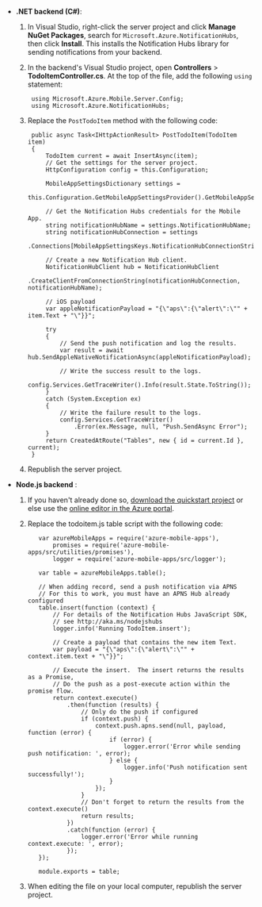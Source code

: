 
* **.NET backend (C#)**:      
  
  1. In Visual Studio, right-click the server project and click **Manage NuGet Packages**, search for `Microsoft.Azure.NotificationHubs`, then click **Install**. This installs the Notification Hubs library for sending notifications from your backend.
  2. In the backend's Visual Studio project, open **Controllers** > **TodoItemController.cs**. At the top of the file, add the following `using` statement:
     
          using Microsoft.Azure.Mobile.Server.Config;
          using Microsoft.Azure.NotificationHubs;

    3. Replace the `PostTodoItem` method with the following code:  

            public async Task<IHttpActionResult> PostTodoItem(TodoItem item)
            {
                TodoItem current = await InsertAsync(item);
                // Get the settings for the server project.
                HttpConfiguration config = this.Configuration;

                MobileAppSettingsDictionary settings = 
                    this.Configuration.GetMobileAppSettingsProvider().GetMobileAppSettings();

                // Get the Notification Hubs credentials for the Mobile App.
                string notificationHubName = settings.NotificationHubName;
                string notificationHubConnection = settings
                    .Connections[MobileAppSettingsKeys.NotificationHubConnectionString].ConnectionString;

                // Create a new Notification Hub client.
                NotificationHubClient hub = NotificationHubClient
                .CreateClientFromConnectionString(notificationHubConnection, notificationHubName);

                // iOS payload
                var appleNotificationPayload = "{\"aps\":{\"alert\":\"" + item.Text + "\"}}";

                try
                {
                    // Send the push notification and log the results.
                    var result = await hub.SendAppleNativeNotificationAsync(appleNotificationPayload);

                    // Write the success result to the logs.
                    config.Services.GetTraceWriter().Info(result.State.ToString());
                }
                catch (System.Exception ex)
                {
                    // Write the failure result to the logs.
                    config.Services.GetTraceWriter()
                        .Error(ex.Message, null, "Push.SendAsync Error");
                }
                return CreatedAtRoute("Tables", new { id = current.Id }, current);
            }

    4. Republish the server project.

* **Node.js backend** : 
  
  1. If you haven't already done so, [download the quickstart project](../articles/app-service-mobile/app-service-mobile-node-backend-how-to-use-server-sdk.md#download-quickstart) or else use the [online editor in the Azure portal](../articles/app-service-mobile/app-service-mobile-node-backend-how-to-use-server-sdk.md#online-editor).    
  2. Replace the todoitem.js table script with the following code:

            var azureMobileApps = require('azure-mobile-apps'),
                promises = require('azure-mobile-apps/src/utilities/promises'),
                logger = require('azure-mobile-apps/src/logger');

            var table = azureMobileApps.table();

            // When adding record, send a push notification via APNS
            // For this to work, you must have an APNS Hub already configured
            table.insert(function (context) {
                // For details of the Notification Hubs JavaScript SDK, 
                // see http://aka.ms/nodejshubs
                logger.info('Running TodoItem.insert');

                // Create a payload that contains the new item Text.
                var payload = "{\"aps\":{\"alert\":\"" + context.item.text + "\"}}";

                // Execute the insert.  The insert returns the results as a Promise,
                // Do the push as a post-execute action within the promise flow.
                return context.execute()
                    .then(function (results) {
                        // Only do the push if configured
                        if (context.push) {
                            context.push.apns.send(null, payload, function (error) {
                                if (error) {
                                    logger.error('Error while sending push notification: ', error);
                                } else {
                                    logger.info('Push notification sent successfully!');
                                }
                            });
                        }
                        // Don't forget to return the results from the context.execute()
                        return results;
                    })
                    .catch(function (error) {
                        logger.error('Error while running context.execute: ', error);
                    });
            });

            module.exports = table;

    2. When editing the file on your local computer, republish the server project.
